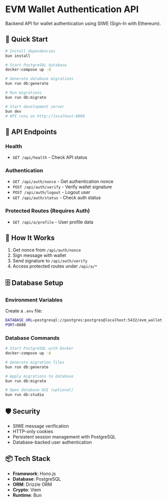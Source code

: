 # EVM Wallet Authentication API

Backend API for wallet authentication using SIWE (Sign-In with Ethereum).

## 🚀 Quick Start

```bash
# Install dependencies
bun install

# Start PostgreSQL database
docker-compose up -d

# Generate database migrations
bun run db:generate

# Run migrations
bun run db:migrate

# Start development server
bun dev
# API runs on http://localhost:8080
```

## 📡 API Endpoints

### Health
- `GET /api/health` - Check API status

### Authentication  
- `GET /api/auth/nonce` - Get authentication nonce
- `POST /api/auth/verify` - Verify wallet signature
- `POST /api/auth/logout` - Logout user
- `GET /api/auth/status` - Check auth status

### Protected Routes (Requires Auth)
- `GET /api/a/profile` - User profile data

## 🔧 How It Works

1. Get nonce from `/api/auth/nonce`
2. Sign message with wallet
3. Send signature to `/api/auth/verify` 
4. Access protected routes under `/api/a/*` 

## 🗄️ Database Setup

### Environment Variables
Create a `.env` file:
```bash
DATABASE_URL=postgresql://postgres:postgres@localhost:5432/evm_wallet  # your db url
PORT=8080
```

### Database Commands
```bash
# Start PostgreSQL with Docker
docker-compose up -d

# Generate migration files
bun run db:generate

# Apply migrations to database
bun run db:migrate

# Open database GUI (optional)
bun run db:studio
```

## 🛡️ Security

- SIWE message verification
- HTTP-only cookies
- Persistent session management with PostgreSQL
- Database-backed user authentication

## 📦 Tech Stack

- **Framework**: Hono.js
- **Database**: PostgreSQL
- **ORM**: Drizzle ORM
- **Crypto**: Viem  
- **Runtime**: Bun
